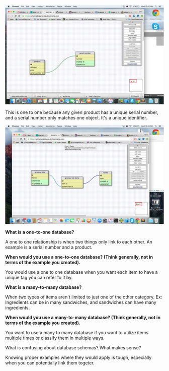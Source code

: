 ![sql](imgs/8.5_R2.png)

This is one to one because any given product has a unique serial number, and a serial number only matches one object. It's a unique identifier.

![sql](imgs/8.5_R4.png)

**What is a one-to-one database?**

A one to one relationship is when two things only link to each other. An example is a serial number and a product.

**When would you use a one-to-one database? (Think generally, not in terms of the example you created).**

You would use a one to one database when you want each item to have a unique tag you can refer to it by.

**What is a many-to-many database?**

When two types of items aren't limited to just one of the other category. Ex: Ingredients can be in many sandwiches, and sandwiches can have many ingredients.

**When would you use a many-to-many database? (Think generally, not in terms of the example you created).**

You want to use a many to many database if you want to utilize items multiple times or classify them in multiple ways.

What is confusing about database schemas? What makes sense?

Knowing proper examples where they would apply is tough, especially when you can potentially link them togeter.